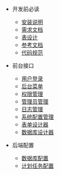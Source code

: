 * 开发前必读
	* [安装说明](README.md)
  * [需求文档](doc/start.md)
  * [表设计](doc/sql.md)
  * [参考文档](doc/seedoc.md)
  * [代码规范](doc/codesee.md)
* 前台接口
	* [用户登录](doc/login.md)
  * [后台菜单](doc/menu.md)
  * [权限管理](doc/auth.md)
  * [管理员管理](doc/Admin.md)
  * [日志管理](doc/logs.md)
  * [系统配置管理](doc/set.md)
  * [表单设计器](doc/form.md)
  * [数据库设计器](doc/db.md)

* 后端配置
  * [数据库配置](doc/db.md)
  * [计划任务配置](doc/cron.md)
  

